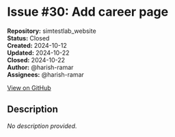 # Issue #30: Add career page

**Repository:** simtestlab_website  
**Status:** Closed  
**Created:** 2024-10-12  
**Updated:** 2024-10-22  
**Closed:** 2024-10-22  
**Author:** @harish-ramar  
**Assignees:** @harish-ramar  

[View on GitHub](https://github.com/Simtestlab/simtestlab_website/issues/30)

## Description

*No description provided.*